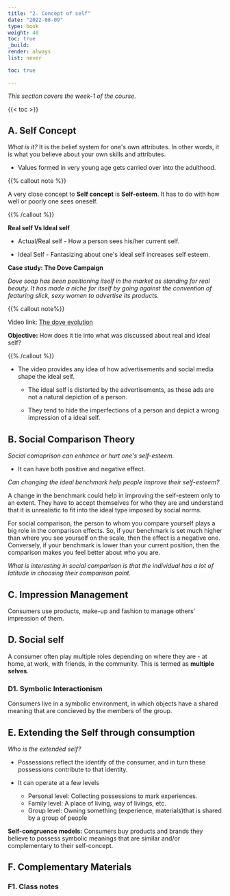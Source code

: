 ```yaml
---
title: "2. Concept of self"
date: "2022-08-09"
type: book
weight: 40
toc: true
_build:
render: always
list: never

toc: true

---
```


_This section covers the week-1 of the course._

{{< toc >}}

## A. Self Concept

_What is it?_
It is the belief system for one's own attributes. In other words, it is what you believe about your own skills and attributes.

- Values formed in very young age gets carried over into the adulthood.

{{% callout note %}}

A very close concept to **Self concept** is **Self-esteem**. It has to do with how well or poorly one sees oneself.

{{% /callout %}}

**Real self Vs Ideal self**

- Actual/Real self - How a person sees his/her current self.

- Ideal Self - Fantasizing about one's ideal self increases self esteem.

**Case study: The Dove Campaign**

_Dove soap has been positioning itself in the market as standing for real beauty. It has made a niche for itself by going against the convention of featuring slick, sexy women to advertise its products._

{{% callout note%}}

Video link: <a href="https://www.youtube.com/watch?v=iYhCn0jf46U">The dove evolution</a>

**Objective:** How does it tie into what was discussed about real and ideal self?

{{% /callout %}}

- The video provides any idea of how advertisements and social media shape the ideal self.

  - The ideal self is distorted by the advertisements, as these ads are not a natural depiction of a person.

  - They tend to hide the imperfections of a person and depict a wrong impression of a ideal self.

## B. Social Comparison Theory

_Social comaprison can enhance or hurt one's self-esteem._

- It can have both positive and negative effect.

_Can changing the ideal benchmark help people improve their self-esteem?_

A change in the benchmark could help in improving the self-esteem only to an extent. They have to accept themselves for who they are and understand that it is unrealistic to fit into the ideal type imposed by social norms.

For social comparison, the person to whom you compare yourself plays a big role in the comparison effects. So, if your benchmark is set much higher than where you see yourself on the scale, then the effect is a negative one. Conversely, if your benchmark is lower than your current position, then the comparison makes you feel better about who you are.

_What is interesting in social comparison is that the individual has a lot of latitude in choosing their comparison point._

## C. Impression Management

Consumers use products, make-up and fashion to manage others' impression of them.

## D. Social self

A consumer often play multiple roles depending on where they are - at home, at work, with friends, in the community. This is termed as **multiple selves**.

### D1. Symbolic Interactionism

Consumers live in a symbolic environment, in which objects have a shared meaning that are concieved by the members of the group.

## E. Extending the Self through consumption

_Who is the extended self?_

- Possessions reflect the identify of the consumer, and in turn these possessions contribute to that identity.

- It can operate at a few levels
  - Personal level: Collecting possessions to mark experiences.
  - Family level: A place of living, way of livings, etc.
  - Group level: Owning something (experience, materials)that is shared by a group of people

**Self-congruence models:** Consumers buy products and brands they believe to possess symbolic meanings that are similar and/or complementary to their self-concept.

## F. Complementary Materials

### F1. Class notes
